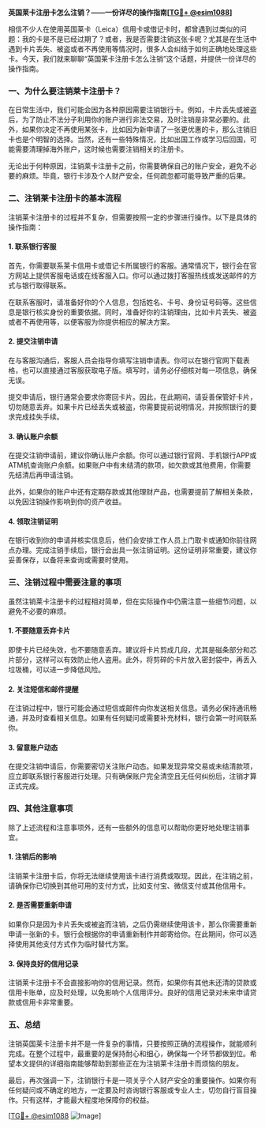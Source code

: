 **英国莱卡注册卡怎么注销？——一份详尽的操作指南[[TG💪+ @esim1088](https://t.me/s/esim1088)]**

相信不少人在使用英国莱卡（Leica）信用卡或借记卡时，都曾遇到过类似的问题：我的卡是不是已经过期了？或者，我是否需要注销这张卡呢？尤其是在生活中遇到卡片丢失、被盗或者不再使用等情况时，很多人会纠结于如何正确地处理这些卡。今天，我们就来聊聊“英国莱卡注册卡怎么注销”这个话题，并提供一份详尽的操作指南。

### 一、为什么要注销莱卡注册卡？

在日常生活中，我们可能会因为各种原因需要注销银行卡。例如，卡片丢失或被盗后，为了防止不法分子利用你的账户进行非法交易，及时注销是非常必要的。此外，如果你决定不再使用某张卡，比如因为新申请了一张更优惠的卡，那么注销旧卡也是个明智的选择。当然，还有一些特殊情况，比如出国工作或学习后回国，可能需要清理掉海外账户，这时候也需要注销相关的注册卡。

无论出于何种原因，注销莱卡注册卡之前，你需要确保自己的账户安全，避免不必要的麻烦。毕竟，银行卡涉及个人财产安全，任何疏忽都可能导致严重的后果。

### 二、注销莱卡注册卡的基本流程

注销莱卡注册卡的过程并不复杂，但需要按照一定的步骤进行操作。以下是具体的操作指南：

#### 1. 联系银行客服

首先，你需要联系莱卡信用卡或借记卡所属银行的客服。通常情况下，银行会在官方网站上提供客服电话或在线客服入口。你可以通过拨打客服热线或发送邮件的方式与银行取得联系。

在联系客服时，请准备好你的个人信息，包括姓名、卡号、身份证号码等。这些信息是银行核实身份的重要依据。同时，准备好你的注销理由，比如卡片丢失、被盗或者不再使用等，以便客服为你提供相应的解决方案。

#### 2. 提交注销申请

在与客服沟通后，客服人员会指导你填写注销申请表。你可以在银行官网下载表格，也可以直接通过客服获取电子版。填写时，请务必仔细核对每一项信息，确保无误。

提交申请后，银行通常会要求你寄回卡片。因此，在此期间，请妥善保管好卡片，切勿随意丢弃。如果卡片已经丢失或被盗，你需要提前说明情况，并按照银行的要求完成挂失手续。

#### 3. 确认账户余额

在提交注销申请前，建议你确认账户余额。你可以通过银行官网、手机银行APP或ATM机查询账户余额。如果账户中有未结清的款项，如欠款或其他费用，你需要先结清后再申请注销。

此外，如果你的账户中还有定期存款或其他理财产品，也需要提前了解相关条款，以免因注销操作影响到你的资产收益。

#### 4. 领取注销证明

在银行收到你的申请并核实信息后，他们会安排工作人员上门取卡或通知你前往网点办理。完成注销手续后，银行会出具一张注销证明。这份证明非常重要，建议你妥善保存，以备将来查询或需要时使用。

### 三、注销过程中需要注意的事项

虽然注销莱卡注册卡的过程相对简单，但在实际操作中仍需注意一些细节问题，以避免不必要的麻烦。

#### 1. 不要随意丢弃卡片

即使卡片已经失效，也不要随意丢弃。建议将卡片剪成几段，尤其是磁条部分和芯片部分，这样可以有效防止他人盗用。此外，将剪碎的卡片放入密封袋中，再丢入垃圾桶，可以进一步降低风险。

#### 2. 关注短信和邮件提醒

在注销过程中，银行可能会通过短信或邮件向你发送相关信息。请务必保持通讯畅通，并及时查看相关信息。如果有任何疑问或需要补充材料，银行会第一时间联系你。

#### 3. 留意账户动态

在提交注销申请后，你需要密切关注账户动态。如果发现异常交易或未结清款项，应立即联系银行客服进行处理。只有确保账户完全清空且无任何纠纷后，注销才算正式完成。

### 四、其他注意事项

除了上述流程和注意事项外，还有一些额外的信息可以帮助你更好地处理注销事宜。

#### 1. 注销后的影响

注销莱卡注册卡后，你将无法继续使用该卡进行消费或取现。因此，在注销之前，请确保你已切换到其他可用的支付方式，比如支付宝、微信支付或其他信用卡。

#### 2. 是否需要重新申请

如果你只是因为卡片丢失或被盗而注销，之后仍需继续使用该卡，那么你需要重新申请一张新的卡。银行会根据你的申请重新制作并邮寄给你。在此期间，你可以选择使用其他支付方式作为临时替代方案。

#### 3. 保持良好的信用记录

注销莱卡注册卡不会直接影响你的信用记录。然而，如果你有其他未还清的贷款或信用卡账单，应及时处理，以免影响个人信用评分。良好的信用记录对未来申请贷款或信用卡非常重要。

### 五、总结

注销英国莱卡注册卡并不是一件复杂的事情，只要按照正确的流程操作，就能顺利完成。在整个过程中，最重要的是保持耐心和细心，确保每一个环节都做到位。希望本文提供的详细指南能够帮助到那些正在为注销莱卡注册卡而烦恼的朋友。

最后，再次强调一下，注销银行卡是一项关乎个人财产安全的重要操作。如果你有任何疑问或不确定的地方，一定要及时咨询银行客服或专业人士，切勿自行盲目操作。只有这样，才能最大程度地保障你的权益。

[[TG💪+ @esim1088](https://t.me/s/esim1088) ![Image](https://i.postimg.cc/4NQfJmqS/Snipaste-2025-05-13-00-14-12.png)]